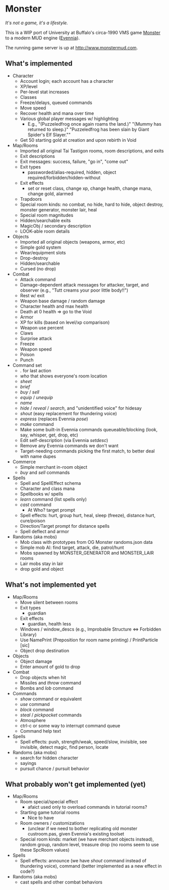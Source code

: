 # Monster

*It's not a game, it's a lifestyle.*

This is a WIP port of University at Buffalo's circa-1990 VMS game [Monster](http://www.skrenta.com/monster/) to a modern MUD engine ([Evennia](https://github.com/evennia/evennia)).

The running game server is up at http://www.monstermud.com.

## What's implemented

* Character
  * Account login; each account has a character
  * XP/level
  * Per-level stat increases 
  * Classes
  * Freeze/delays, queued commands
  * Move speed
  * Recover health and mana over time
  * Various global player messages w/ highlighting
    * E.g., "(Puzzeledfrog once again roams the land.)" "(Mummy has returned to sleep.)" "Puzzeledfrog has been slain by Giant Spider's Elf Slayer.""
  * Get 50 starting gold at creation and upon rebirth in Void    
* Map/Rooms
  * Imported all original Tai Tastigon rooms, room descriptions, and exits
  * Exit descriptions
  * Exit messages: success, failure, "go in", "come out"
  * Exit types
    * passworded/alias-required, hidden, object required/forbidden/hidden-without
  * Exit effects
    * set or reset class, change xp, change health, change mana, change gold, alarmed
  * Trapdoors
  * Special room kinds: no combat, no hide, hard to hide, object destroy, monster generator, monster lair, heal
  * Special room magnitudes
  * Hidden/searchable exits
  * MagicObj / secondary description
  * LOOK-able room details
* Objects
  * Imported all original objects (weapons, armor, etc)
  * Simple gold system
  * Wear/equipment slots
  * Drop-destroy
  * Hidden/searchable
  * Cursed (no drop)  
* Combat
  * Attack command
  * Damage-dependent attack messages for attacker, target, and observer (e.g., "Tutt creams your poor little body!!")
  * Rest w/ exit
  * Weapon base damage / random damage
  * Character health and max health
  * Death at 0 health => go to the Void
  * Armor
  * XP for kills (based on level/xp comparison)
  * Weapon use percent
  * Claws
  * Surprise attack
  * Freeze
  * Weapon speed  
  * Poison
  * Punch
* Command set
  * *.* for last action
  * *who* that shows everyone's room location
  * *sheet*
  * *brief*
  * *buy* / *sell*
  * *equip* / *unequip*
  * *name* 
  * *hide* / *reveal* / *search*, and "unidentified voice" for hidesay
  * *shout* (easy replacement for thundering voice)
  * *express* (replaces Evennia *pose*)
  * *make* command  
  * Make some built-in Evennia commands queueable/blocking (look, say, whisper, get, drop, etc)
  * Edit self-description (via Evennia *setdesc*)
  * Remove any Evennia commands we don't want
  * Target-needing commands picking the first match, to better deal with name dupes
* Commerce
  * Simple merchant in-room object
  * *buy* and *sell* commands
* Spells
  * Spell and SpellEffect schema
  * Character and class mana
  * Spellbooks w/ spells
  * *learn* command (list spells only)
  * *cast* command
    * At Who? target prompt
  * Spell effects: hurt, group hurt, heal, sleep (freeze), distance hurt, cure/poison
  * Direction/Target prompt for distance spells
  * Spell deflect and armor
* Randoms (aka mobs)
  * Mob class with prototypes from OG Monster randoms.json data
  * Simple mob AI: find target, attack, die, patrol/hunt
  * Mobs spawned by MONSTER_GENERATOR and MONSTER_LAIR rooms
  * Lair mobs stay in lair
  * drop gold and object


## What's not implemented yet

* Map/Rooms
  * Move silent between rooms
  * Exit types
    * guardian
  * Exit effects
    * guardian, health less
  * Windows / window_descs (e.g., Improbable Structure <=> Forbidden Library)
  * Use NamePrint (Preposition for room name printing) / PrintParticle [sic]
  * Object drop destination
* Objects
  * Object damage
  * Enter amount of gold to drop
* Combat
  * Drop objects when hit
  * Missiles and *throw* command
  * Bombs and *lob* command
* Commands
  * *show* command or equivalent
  * *use* command
  * *block* command
  * *steal* / *pickpocket* commands
  * Atmosphere
  * ctrl-c or some way to interrupt command queue
  * Command help text
* Spells
  * Spell effects: push, strength/weak, speed/slow, invisible, see invisible, detect magic, find person, locate
* Randoms (aka mobs)
  * search for hidden character
  * sayings
  * pursuit chance / pursuit behavior
 

## What probably won't get implemented (yet)

* Map/Rooms
  * Room special/special effect
    * afaict used only to overload commands in tutorial rooms?
  * Starting game tutorial rooms
    * Nice to have
  * Room owners / customizations
    * (unclear if we need to bother replicating old monster custroom.pas, given Evennia's existing toolset
  * Special room kinds: market (we have merchant objects instead), random group, random level, treasure drop (no rooms seem to use these SpcRoom values)
* Spells
  * Spell effects: announce (we have *shout* command instead of thundering voice), command (better implemented as a new effect in code?)
* Randoms (aka mobs)
  * cast spells and other combat behaviors


